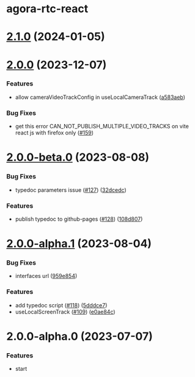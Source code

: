 # agora-rtc-react

# [2.1.0](https://github.com/AgoraIO-Extensions/agora-rtc-react/compare/v2.0.0...v2.1.0) (2024-01-05)

# [2.0.0](https://github.com/AgoraIO-Extensions/agora-rtc-react/compare/v2.0.0-beta.0...v2.0.0) (2023-12-07)

### Features

- allow cameraVideoTrackConfig in useLocalCameraTrack ([a583aeb](https://github.com/AgoraIO-Extensions/agora-rtc-react/commit/a583aebe99c9207359257ee23ea6785229a1e9a1))

### Bug Fixes

- get this error CAN_NOT_PUBLISH_MULTIPLE_VIDEO_TRACKS on vite react js with firefox only ([#159](https://github.com/AgoraIO-Extensions/agora-rtc-react/issues/159))

# [2.0.0-beta.0](https://github.com/AgoraIO-Extensions/agora-rtc-react/compare/v2.0.0-alpha.1...v2.0.0-beta.0) (2023-08-08)

### Bug Fixes

- typedoc parameters issue ([#127](https://github.com/AgoraIO-Extensions/agora-rtc-react/issues/127)) ([32dcedc](https://github.com/AgoraIO-Extensions/agora-rtc-react/commit/32dcedcfbd0889a4bb9bbfb6cb79e43e0b7d9d3d))

### Features

- publish typedoc to github-pages ([#128](https://github.com/AgoraIO-Extensions/agora-rtc-react/issues/128)) ([108d807](https://github.com/AgoraIO-Extensions/agora-rtc-react/commit/108d807da33ff80f395957ebe6cb4eebc56c1fff))

# [2.0.0-alpha.1](https://github.com/AgoraIO-Extensions/agora-rtc-react/compare/v2.0.0-alpha.0...v2.0.0-alpha.1) (2023-08-04)

### Bug Fixes

- interfaces url ([959e854](https://github.com/AgoraIO-Extensions/agora-rtc-react/commit/959e854fbac51ed04a408e6e60efc746c91ec741))

### Features

- add typedoc script ([#118](https://github.com/AgoraIO-Extensions/agora-rtc-react/issues/118)) ([5dddce7](https://github.com/AgoraIO-Extensions/agora-rtc-react/commit/5dddce75ce1f5d3aed7dfb4e6efe4ad64aaaf8d3))
- useLocalScreenTrack ([#109](https://github.com/AgoraIO-Extensions/agora-rtc-react/issues/109)) ([e0ae84c](https://github.com/AgoraIO-Extensions/agora-rtc-react/commit/e0ae84cddbc917fa6fbf1137fd5c5d9f123da440))

# 2.0.0-alpha.0 (2023-07-07)

### Features

- start
